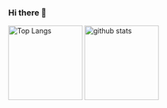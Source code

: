### Hi there 👋

<p align="left"> 
  <img alt="Top Langs" height="150px" src="https://github-readme-stats.vercel.app/api/top-langs/?username=stomy13&layout=compact" />
  <img alt="github stats" height="150px" src="https://github-readme-stats.vercel.app/api?username=stomy13&show_icons=true" />
</p>
